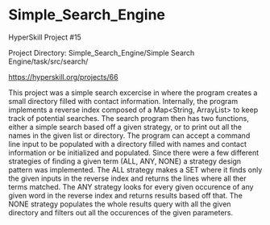 # Simple_Search_Engine
HyperSkill Project #15

Project Directory:
Simple_Search_Engine/Simple Search Engine/task/src/search/


https://hyperskill.org/projects/66


This project was a simple search excercise in where the program creates a small directory filled with contact information. Internally, the program implements a reverse index composed of a Map<String, ArrayList<Integer>> to keep track of potential searches. The search program then has two functions, either a simple search based off a given strategy, or to print out all the names in the given list or directory. The program can accept a command line input to be populated with a directory filled with names and contact information or be initialized and populated. Since there were a few different strategies of finding a given term (ALL, ANY, NONE) a strategy design pattern was implemented. The ALL strategy makes a SET where it finds only the given inputs in the reverse index and returns the lines where all ther terms matched. The ANY strategy looks for every given occurence of any given word in the reverse index and returns results based off that. The NONE strategy populates the whole results query with all the given directory and filters out all the occurences of the given parameters.